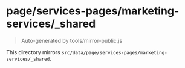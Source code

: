 # page/services-pages/marketing-services/_shared

> Auto-generated by tools/mirror-public.js

This directory mirrors `src/data/page/services-pages/marketing-services/_shared`.

